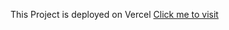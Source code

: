 This Project is deployed on Vercel
[Click me to visit](https://todolist-8998epbwh-sammywysors-projects.vercel.app/)
